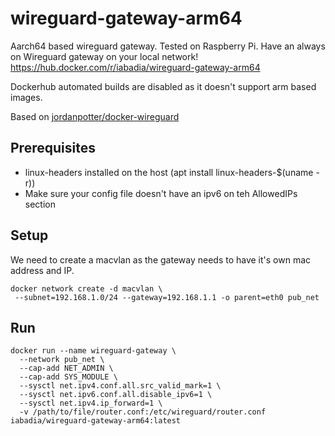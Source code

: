 # wireguard-gateway-arm64
Aarch64 based wireguard gateway. Tested on Raspberry Pi. Have an always on Wireguard gateway on your local network!
https://hub.docker.com/r/iabadia/wireguard-gateway-arm64

Dockerhub automated builds are disabled as it doesn't support arm based images.

Based on [jordanpotter/docker-wireguard](https://github.com/jordanpotter/docker-wireguard)

## Prerequisites

- linux-headers installed on the host (apt install linux-headers-$(uname -r))
- Make sure your config file doesn't have an ipv6 on teh AllowedIPs section

## Setup
We need to create a macvlan as the gateway needs to have it's own mac address and IP.

```
docker network create -d macvlan \
 --subnet=192.168.1.0/24 --gateway=192.168.1.1 -o parent=eth0 pub_net
 ```

## Run
```
docker run --name wireguard-gateway \
  --network pub_net \
  --cap-add NET_ADMIN \
  --cap-add SYS_MODULE \
  --sysctl net.ipv4.conf.all.src_valid_mark=1 \
  --sysctl net.ipv6.conf.all.disable_ipv6=1 \
  --sysctl net.ipv4.ip_forward=1 \
  -v /path/to/file/router.conf:/etc/wireguard/router.conf iabadia/wireguard-gateway-arm64:latest
```